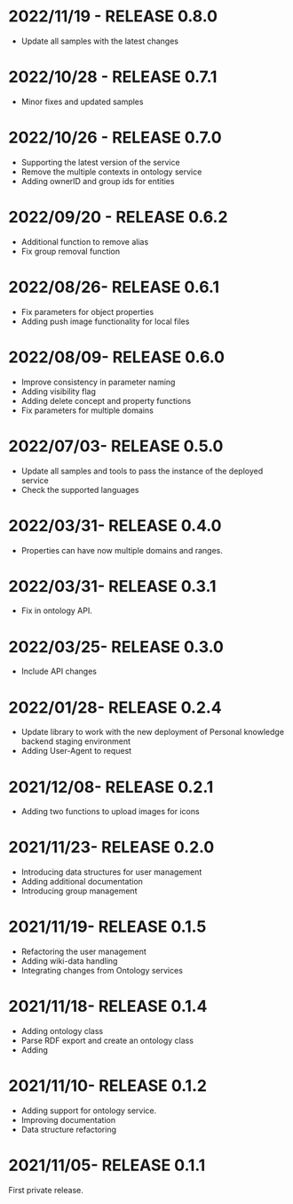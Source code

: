 2022/11/19 - RELEASE 0.8.0
==========================
- Update all samples with the latest changes

2022/10/28 - RELEASE 0.7.1
==========================
- Minor fixes and updated samples

2022/10/26 - RELEASE 0.7.0
==========================
- Supporting the latest version of the service
- Remove the multiple contexts in ontology service
- Adding ownerID and group ids for entities

2022/09/20 - RELEASE 0.6.2
==========================
- Additional function to remove alias
- Fix group removal function

2022/08/26- RELEASE 0.6.1
==========================
- Fix parameters for object properties
- Adding push image functionality for local files

2022/08/09- RELEASE 0.6.0
==========================
- Improve consistency in parameter naming
- Adding visibility flag
- Adding delete concept and property functions
- Fix parameters for multiple domains

2022/07/03- RELEASE 0.5.0
==========================
- Update all samples and tools to pass the instance of the deployed service
- Check the supported languages

2022/03/31- RELEASE 0.4.0
==========================
- Properties can have now multiple domains and ranges.

2022/03/31- RELEASE 0.3.1
==========================
- Fix in ontology API.

2022/03/25- RELEASE 0.3.0
==========================
- Include API changes

2022/01/28- RELEASE 0.2.4
==========================
- Update library to work with the new deployment of Personal knowledge backend staging environment
- Adding User-Agent to request

2021/12/08- RELEASE 0.2.1
==========================
- Adding two functions to upload images for icons

2021/11/23- RELEASE 0.2.0
==========================
- Introducing data structures for user management
- Adding additional documentation
- Introducing group management

2021/11/19- RELEASE 0.1.5
==========================
- Refactoring the user management
- Adding wiki-data handling
- Integrating changes from Ontology services

2021/11/18- RELEASE 0.1.4
==========================
- Adding ontology class 
- Parse RDF export and create an ontology class
- Adding 

2021/11/10- RELEASE 0.1.2
==========================
- Adding support for ontology service. 
- Improving documentation
- Data structure refactoring

2021/11/05- RELEASE 0.1.1
==========================
First private release.